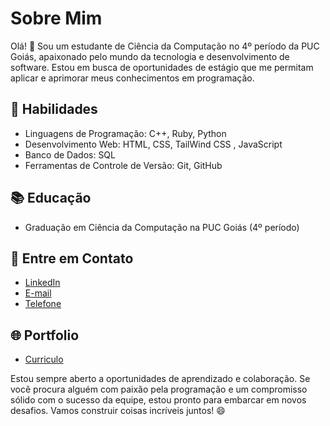 # Sobre Mim

Olá! 👋 Sou um estudante de Ciência da Computação no 4º período da PUC Goiás, apaixonado pelo mundo da tecnologia e desenvolvimento de software. Estou em busca de oportunidades de estágio que me permitam aplicar e aprimorar meus conhecimentos em programação.

## 🚀 Habilidades

- Linguagens de Programação: C++, Ruby, Python
- Desenvolvimento Web: HTML, CSS, TailWind CSS , JavaScript
- Banco de Dados: SQL
- Ferramentas de Controle de Versão: Git, GitHub

## 📚 Educação

- Graduação em Ciência da Computação na PUC Goiás (4º período)

## 📧 Entre em Contato

- [LinkedIn](https://www.linkedin.com/in/gustahsr)
- [E-mail](gustavohsr.pro@gmail.com)
- [Telefone]((62)99468-1302)

## 🌐 Portfolio

- [Curriculo](https://gustahsr.github.io/)

Estou sempre aberto a oportunidades de aprendizado e colaboração. Se você procura alguém com paixão pela programação e um compromisso sólido com o sucesso da equipe, estou pronto para embarcar em novos desafios. Vamos construir coisas incríveis juntos! 😄
